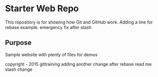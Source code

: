 # Starter Web Repo

This repository is for showing how Git and GitHub work. Adding a line for rebase example. emergency fix after stash

## Purpose

Sample website with plenty of files for demos

copyright - 2015 gittraining
adding another change after rebase
read me stash change
